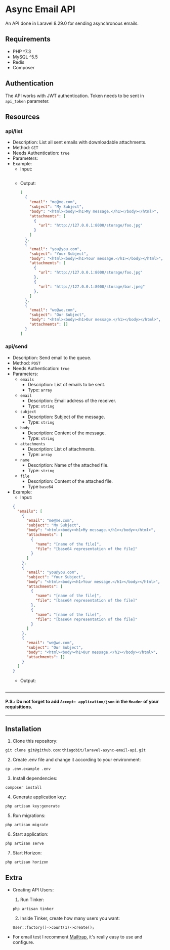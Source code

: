 # Async Email API

An API done in Laravel 8.29.0 for sending asynchronous emails.

## Requirements
- PHP ^7.3
- MySQL ^5.5
- Redis
- Composer

## Authentication

The API works with JWT authentication.
Token needs to be sent in `api_token` parameter.

## Resources

### api/list
- Description: List all sent emails with downloadable attachments.
- Method: `GET`
- Needs Authentication: `true`
- Parameters:
- Example:
  - Input:
    ```
    ```
  - Output:
    ```json
    [
      {
        "email": "me@me.com",
        "subject": "My Subject",
        "body": "<html><body><h1>My message.</h1></body></html>",
        "attachments": [
          {
            "url": "http://127.0.0.1:8000/storage/foo.jpg"
          }
        ]
      },
      {
        "email": "you@you.com",
        "subject": "Your Subject",
        "body": "<html><body><h1>Your message.</h1></body></html>",
        "attachments": [
          {
            "url": "http://127.0.0.1:8000/storage/foo.jpg"
          },
          {
            "url": "http://127.0.0.1:8000/storage/bar.jpeg"
          },
        ]
      },
      {
        "email": "we@we.com",
        "subject": "Our Subject",
        "body": "<html><body><h1>Our message.</h1></body></html>",
        "attachments": []
      }
    ]
    ```

### api/send
- Description: Send email to the queue.
- Method: `POST`
- Needs Authentication: `true`
- Parameters:
  - `emails`
    - Description: List of emails to be sent.
    - Type: `array`
  - `email`
    - Description: Email address of the receiver.
    - Type: `string`
  - `subject`
    - Description: Subject of the message.
    - Type: `string`
  - `body`
    - Description: Content of the message.
    - Type: `string`
  - `attachments`
    - Description: List of attachments.
    - Type: `array`
  - `name`
    - Description: Name of the attached file.
    - Type: `string`
  - `file`
    - Description: Content of the attached file.
    - Type `base64`
- Example:
  - Input:
  ```json
  {
    "emails": [
      {
        "email": "me@me.com",
        "subject": "My Subject",
        "body": "<html><body><h1>My message.</h1></body></html>",
        "attachments": [
          {
            "name": "[name of the file]",
            "file": "[base64 representation of the file]"
          }
        ]
      },
      {
        "email": "you@you.com",
        "subject": "Your Subject",
        "body": "<html><body><h1>Your message.</h1></body></html>",
        "attachments": [
          {
            "name": "[name of the file]",
            "file": "[base64 representation of the file]"
          },
          {
            "name": "[name of the file]",
            "file": "[base64 representation of the file]"
          }
        ]
      },
      {
        "email": "we@we.com",
        "subject": "Our Subject",
        "body": "<html><body><h1>Our message.</h1></body></html>",
        "attachments": []
      }
    ]
  }
  ```
  - Output:
  ```
  ```
  
---
#### P.S.: Do not forget to add `Accept: application/json` in the `Header` of your requisitions.

---

## Installation
1. Clone this repository:
```shell
git clone git@github.com:thiagobit/laravel-async-email-api.git
```

2. Create .env file and change it according to your environment:
```shell
cp .env.example .env
```

3. Install dependencies:
```shell
composer install
```

4. Generate application key:
```shell
php artisan key:generate

``` 

5. Run migrations:
```shell
php artisan migrate
``` 

6. Start application:
```shell
php artisan serve
``` 

7. Start Horizon:
```shell
php artisan horizon
```

## Extra
- Creating API Users:
  1. Run Tinker:
    ```shell
    php artisan tinker
    ```
  
  2. Inside Tinker, create how many users you want:
    ```
    User::factory()->count(1)->create();
    ```
  
- For email test I recomment [Mailtrap](https://mailtrap.io/), it's really easy to use and configure.
